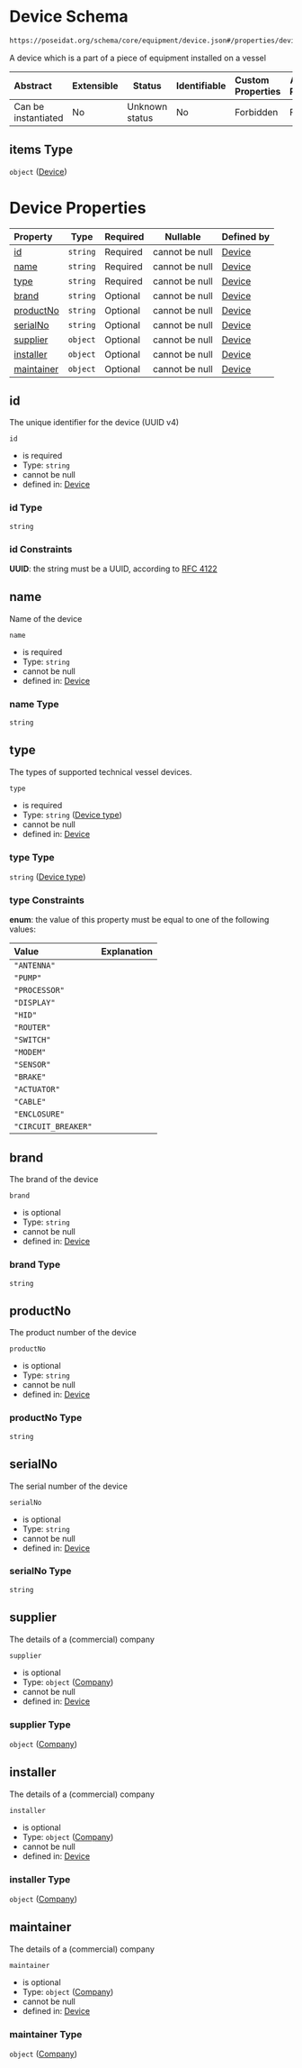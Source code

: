 # Device Schema

```txt
https://poseidat.org/schema/core/equipment/device.json#/properties/devices/items
```

A device which is a part of a piece of equipment installed on a vessel


| Abstract            | Extensible | Status         | Identifiable | Custom Properties | Additional Properties | Access Restrictions | Defined In                                                                       |
| :------------------ | ---------- | -------------- | ------------ | :---------------- | --------------------- | ------------------- | -------------------------------------------------------------------------------- |
| Can be instantiated | No         | Unknown status | No           | Forbidden         | Forbidden             | none                | [equipment.json\*](schemas/core/equipment/equipment.json "open original schema") |

## items Type

`object` ([Device](equipment-properties-devices-device.md))

# Device Properties

| Property                  | Type     | Required | Nullable       | Defined by                                                                                                                    |
| :------------------------ | -------- | -------- | -------------- | :---------------------------------------------------------------------------------------------------------------------------- |
| [id](#id)                 | `string` | Required | cannot be null | [Device](device-properties-id.md "https&#x3A;//poseidat.org/schema/core/equipment/device.json#/properties/id")                |
| [name](#name)             | `string` | Required | cannot be null | [Device](device-properties-name.md "https&#x3A;//poseidat.org/schema/core/equipment/device.json#/properties/name")            |
| [type](#type)             | `string` | Required | cannot be null | [Device](device-properties-device-type.md "https&#x3A;//poseidat.org/schema/enum/device-type.json#/properties/type")          |
| [brand](#brand)           | `string` | Optional | cannot be null | [Device](device-properties-brand.md "https&#x3A;//poseidat.org/schema/core/equipment/device.json#/properties/brand")          |
| [productNo](#productNo)   | `string` | Optional | cannot be null | [Device](device-properties-productno.md "https&#x3A;//poseidat.org/schema/core/equipment/device.json#/properties/productNo")  |
| [serialNo](#serialNo)     | `string` | Optional | cannot be null | [Device](device-properties-serialno.md "https&#x3A;//poseidat.org/schema/core/equipment/device.json#/properties/serialNo")    |
| [supplier](#supplier)     | `object` | Optional | cannot be null | [Device](equipment-properties-company.md "https&#x3A;//poseidat.org/schema/core/persona/company.json#/properties/supplier")   |
| [installer](#installer)   | `object` | Optional | cannot be null | [Device](equipment-properties-company.md "https&#x3A;//poseidat.org/schema/core/persona/company.json#/properties/installer")  |
| [maintainer](#maintainer) | `object` | Optional | cannot be null | [Device](equipment-properties-company.md "https&#x3A;//poseidat.org/schema/core/persona/company.json#/properties/maintainer") |

## id

The unique identifier for the device (UUID v4)


`id`

-   is required
-   Type: `string`
-   cannot be null
-   defined in: [Device](device-properties-id.md "https&#x3A;//poseidat.org/schema/core/equipment/device.json#/properties/id")

### id Type

`string`

### id Constraints

**UUID**: the string must be a UUID, according to [RFC 4122](https://tools.ietf.org/html/rfc4122 "check the specification")

## name

Name of the device


`name`

-   is required
-   Type: `string`
-   cannot be null
-   defined in: [Device](device-properties-name.md "https&#x3A;//poseidat.org/schema/core/equipment/device.json#/properties/name")

### name Type

`string`

## type

The types of supported technical vessel devices.


`type`

-   is required
-   Type: `string` ([Device type](device-properties-device-type.md))
-   cannot be null
-   defined in: [Device](device-properties-device-type.md "https&#x3A;//poseidat.org/schema/enum/device-type.json#/properties/type")

### type Type

`string` ([Device type](device-properties-device-type.md))

### type Constraints

**enum**: the value of this property must be equal to one of the following values:

| Value               | Explanation |
| :------------------ | ----------- |
| `"ANTENNA"`         |             |
| `"PUMP"`            |             |
| `"PROCESSOR"`       |             |
| `"DISPLAY"`         |             |
| `"HID"`             |             |
| `"ROUTER"`          |             |
| `"SWITCH"`          |             |
| `"MODEM"`           |             |
| `"SENSOR"`          |             |
| `"BRAKE"`           |             |
| `"ACTUATOR"`        |             |
| `"CABLE"`           |             |
| `"ENCLOSURE"`       |             |
| `"CIRCUIT_BREAKER"` |             |

## brand

The brand of the device


`brand`

-   is optional
-   Type: `string`
-   cannot be null
-   defined in: [Device](device-properties-brand.md "https&#x3A;//poseidat.org/schema/core/equipment/device.json#/properties/brand")

### brand Type

`string`

## productNo

The product number of the device


`productNo`

-   is optional
-   Type: `string`
-   cannot be null
-   defined in: [Device](device-properties-productno.md "https&#x3A;//poseidat.org/schema/core/equipment/device.json#/properties/productNo")

### productNo Type

`string`

## serialNo

The serial number of the device


`serialNo`

-   is optional
-   Type: `string`
-   cannot be null
-   defined in: [Device](device-properties-serialno.md "https&#x3A;//poseidat.org/schema/core/equipment/device.json#/properties/serialNo")

### serialNo Type

`string`

## supplier

The details of a (commercial) company


`supplier`

-   is optional
-   Type: `object` ([Company](equipment-properties-company.md))
-   cannot be null
-   defined in: [Device](equipment-properties-company.md "https&#x3A;//poseidat.org/schema/core/persona/company.json#/properties/supplier")

### supplier Type

`object` ([Company](equipment-properties-company.md))

## installer

The details of a (commercial) company


`installer`

-   is optional
-   Type: `object` ([Company](equipment-properties-company.md))
-   cannot be null
-   defined in: [Device](equipment-properties-company.md "https&#x3A;//poseidat.org/schema/core/persona/company.json#/properties/installer")

### installer Type

`object` ([Company](equipment-properties-company.md))

## maintainer

The details of a (commercial) company


`maintainer`

-   is optional
-   Type: `object` ([Company](equipment-properties-company.md))
-   cannot be null
-   defined in: [Device](equipment-properties-company.md "https&#x3A;//poseidat.org/schema/core/persona/company.json#/properties/maintainer")

### maintainer Type

`object` ([Company](equipment-properties-company.md))

